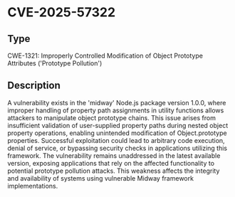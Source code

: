 # CVE-2025-57322

## Type
CWE-1321: Improperly Controlled Modification of Object Prototype Attributes ('Prototype Pollution')

## Description
A vulnerability exists in the 'midway' Node.js package version 1.0.0, where improper handling of property path assignments in utility functions allows attackers to manipulate object prototype chains. This issue arises from insufficient validation of user-supplied property paths during nested object property operations, enabling unintended modification of Object.prototype properties. Successful exploitation could lead to arbitrary code execution, denial of service, or bypassing security checks in applications utilizing this framework. The vulnerability remains unaddressed in the latest available version, exposing applications that rely on the affected functionality to potential prototype pollution attacks. This weakness affects the integrity and availability of systems using vulnerable Midway framework implementations.
